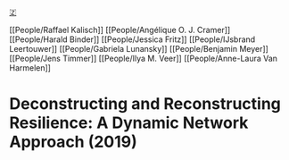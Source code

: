 [🇿](zotero://select/library/items/M5CD4HV6)

[[People/Raffael Kalisch]] [[People/Angélique O. J. Cramer]] [[People/Harald Binder]] [[People/Jessica Fritz]] [[People/IJsbrand Leertouwer]] [[People/Gabriela Lunansky]] [[People/Benjamin Meyer]] [[People/Jens Timmer]] [[People/Ilya M. Veer]] [[People/Anne-Laura Van Harmelen]] 
# Deconstructing and Reconstructing Resilience: A Dynamic Network Approach (2019)


